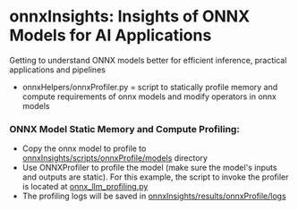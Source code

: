 # onnxInsights: Insights of ONNX Models for AI Applications
Getting to understand ONNX models better for efficient inference, practical applications and pipelines

- onnxHelpers/onnxProfiler.py = script to statically profile memory and compute requirements of onnx models and modify operators in onnx models

### ONNX Model Static Memory and Compute Profiling:
  * Copy the onnx model to profile to [onnxInsights/scripts/onnxProfile/models](https://github.com/shamith2/onnxInsights/tree/main/scripts/onnxProfile) directory
  * Use ONNXProfiler to profile the model (make sure the model's inputs and outputs are static). For this example, the script to invoke the profiler is located at [onnx_llm_profiling.py](https://github.com/shamith2/onnxInsights/blob/main/scripts/onnxProfile/onnx_llm_profiling.py)
  * The profiling logs will be saved in [onnxInsights/results/onnxProfile/logs](https://github.com/shamith2/onnxInsights/tree/main/results/onnxProfile/logs/llama3_8b_fp16)
